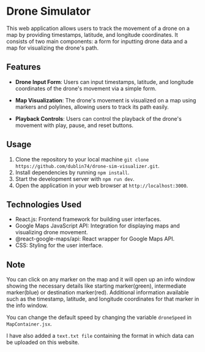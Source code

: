 # Drone Simulator

This web application allows users to track the movement of a drone on a map by providing timestamps, latitude, and longitude coordinates. It consists of two main components: a form for inputting drone data and a map for visualizing the drone's path.

## Features

- **Drone Input Form**: Users can input timestamps, latitude, and longitude coordinates of the drone's movement via a simple form.

- **Map Visualization**: The drone's movement is visualized on a map using markers and polylines, allowing users to track its path easily.

- **Playback Controls**: Users can control the playback of the drone's movement with play, pause, and reset buttons.

## Usage

1. Clone the repository to your local machine `git clone https://github.com/dublin74/drone-sim-visualizer.git`.
2. Install dependencies by running `npm install`.
3. Start the development server with `npm run dev`.
4. Open the application in your web browser at `http://localhost:3000`.

## Technologies Used

- React.js: Frontend framework for building user interfaces.
- Google Maps JavaScript API: Integration for displaying maps and visualizing drone movement.
- @react-google-maps/api: React wrapper for Google Maps API.
- CSS: Styling for the user interface.

## Note

You can click on any marker on the map and it will open up an info window showing the necessary details like starting marker(green), intermediate marker(blue) or destination marker(red). Additional information available such as the timestamp, latitude, and longitude coordinates for that marker in the info window.

You can change the default speed by changing the variable `droneSpeed` in `MapContainer.jsx`.

I have also added a `text.txt file` containing the format in which data can be uploaded on this website.




